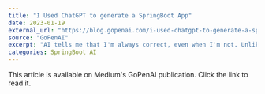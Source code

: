 ```yaml
---
title: "I Used ChatGPT to generate a SpringBoot App"
date: 2023-01-19
external_url: "https://blog.gopenai.com/i-used-chatgpt-to-generate-a-springboot-app-38cb51bf34bd"
source: "GoPenAI"
excerpt: "AI tells me that I'm always correct, even when I'm not. Unlike my girlfriend."
categories: SpringBoot AI
---
```


This article is available on Medium's GoPenAI publication. Click the link to read it. 
